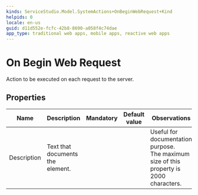 ```yaml
---
kinds: ServiceStudio.Model.SystemActions+OnBeginWebRequest+Kind
helpids: 0
locale: en-us
guid: d11d552e-fcfc-42b8-8690-a058f4c74dae
app_type: traditional web apps, mobile apps, reactive web apps
---
```


# On Begin Web Request

Action to be executed on each request to the server.  

## Properties

<table markdown="1">
<thead>
<tr>
<th>Name</th>
<th>Description</th>
<th>Mandatory</th>
<th>Default value</th>
<th>Observations</th>
</tr>
</thead>
<tbody>
<tr>
<td title="Description">Description</td>
<td>Text that documents the element.</td>
<td></td>
<td></td>
<td>Useful for documentation purpose.<br/>The maximum size of this property is 2000 characters.</td>
</tr>
</tbody>
</table>


